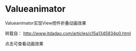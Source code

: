 # Valueanimator
Valueanimator实现View控件折叠动画效果

转载自： http://www.itdadao.com/articles/c15a1345934p0.html

点击可查看动画效果